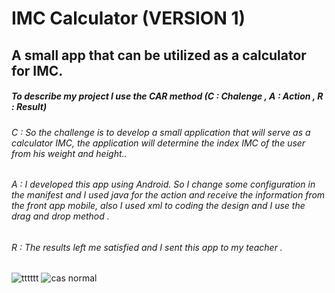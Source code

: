 # IMC Calculator (VERSION 1)
## A small app that can be utilized as a calculator for IMC. 
##### To describe my project I use the CAR method (C : Chalenge , A : Action , R : Result)
###### C : So the challenge is to develop a small application that will serve as a calculator IMC, the application will determine the index IMC of the user from his weight and height..
###### A : I developed this app using Android. So I change some configuration in the manifest and I used java for the action and receive the information from the front app mobile, also I used xml to coding the design and I use the drag and drop method .
###### R : The results left me satisfied and I sent this app to my teacher .

![tttttt](https://github.com/marwenerzig1/IMC-calculator-/assets/86536189/4cf7a341-6165-402f-8cda-b5660efca7c5)
![cas normal](https://github.com/marwenerzig1/IMC-calculator-/assets/86536189/b3ce05ea-3867-4050-8927-50b80e1650b3)
